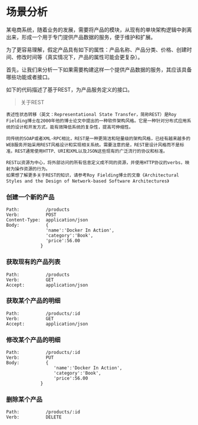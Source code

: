 # 场景分析

某电商系统，随着业务的发展，需要将产品的模块，从现有的单块架构逻辑中剥离出来，形成一个用于专门提供产品数据的服务，便于维护和扩展。

为了更容易理解，假定产品具有如下的属性：产品名称、产品分类、价格、创建时间、修改时间等（真实情况下，产品的属性可能会更复杂）。

首先，让我们来分析一下如果需要构建这样一个提供产品数据的服务，其应该具备哪些功能或者接口。

如下的代码描述了基于REST，为产品服务定义的接口。

  > 关于REST
    
    表述性状态转移（英文：Representational State Transfer，简称REST）是Roy Fielding博士在2000年他的博士论文中提出的一种软件架构风格。它是一种针对分布式应用系统的设计和开发方式，能有效降低系统的复杂性，提高可伸缩性。

    同传统的SOAP或者XML-RPC相比，REST是一种更简洁和轻量级的架构风格，已经有越来越多的WEB服务开始采用REST风格设计和实现相关系统。需要注意的是，REST是设计风格而不是标准。REST通常使用HTTP、URI和XML以及JSON这些现有的广泛流行的协议和标准。

    REST以资源为中心，将外部访问的所有信息定义成不同的资源，并使用HTTP协议的verbs，映射为操作资源的行为。
    如果想了解更多关于REST的知识，请参考Roy Fielding博士的文章《Architectural Styles and the Design of Network-based Software Architectures》

### 创建一个新的产品

  ```
Path:          /products
Verb:          POST
Content-Type:  application/json   
Body:          { 
                 'name':'Docker In Action',
                 'category':'Book',
                 'price':56.00
               }
  
  ```

### 获取现有的产品列表

  ```
Path:          /products
Verb:          GET
Accept:        application/json   
  ```

### 获取某个产品的明细

  ```
Path:          /products/:id
Verb:          GET
Accept:        application/json
  ```

### 修改某个产品的明细

  ```
Path:          /products/:id
Verb:          PUT
Body:          {
                    'name':'Docker In Action',
                    'category':'Book',
                    'price':56.00
               }
  ```

### 删除某个产品
  ```
Path:          /products/:id
Verb:          DELETE
  ```
  